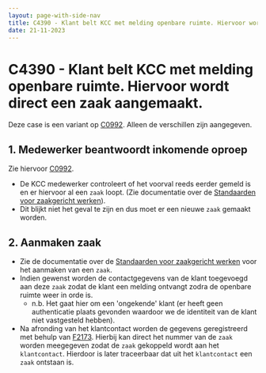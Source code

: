 ```yaml
---
layout: page-with-side-nav
title: C4390 - Klant belt KCC met melding openbare ruimte. Hiervoor wordt direct een zaak aangemaakt.
date: 21-11-2023
---
```


# C4390 - Klant belt KCC met melding openbare ruimte. Hiervoor wordt direct een zaak aangemaakt.

Deze case is een variant op [C0992](./0992.md). Alleen de verschillen zijn aangegeven.

## 1. Medewerker beantwoordt inkomende oproep

Zie hiervoor [C0992](./0992.md).

- De KCC medewerker controleert of het voorval reeds eerder gemeld is en er hiervoor al een `zaak` loopt. (Zie documentatie over de [Standaarden voor zaakgericht werken](https://vng-realisatie.github.io/gemma-zaken/)).
- Dit blijkt niet het geval te zijn en dus moet er een nieuwe `zaak` gemaakt worden.

## 2. Aanmaken zaak

- Zie de documentatie over de [Standaarden voor zaakgericht werken](https://vng-realisatie.github.io/gemma-zaken/) voor het aanmaken van een `zaak`.
- Indien gewenst worden de contactgegevens van de klant toegevoegd aan deze `zaak` zodat de klant een melding ontvangt zodra de openbare ruimte weer in orde is.    
    - n.b. Het gaat hier om een 'ongekende' klant (er heeft geen authenticatie plaats gevonden waardoor we de identiteit van de klant niet vastgesteld hebben).
- Na afronding van het klantcontact worden de gegevens geregistreerd met behulp van [F2173](./2173.md). Hierbij kan direct het nummer van de `zaak` worden meegegeven zodat de `zaak` gekoppeld wordt aan het `klantcontact`. Hierdoor is later traceerbaar dat uit het `klantcontact` een `zaak` ontstaan is.

